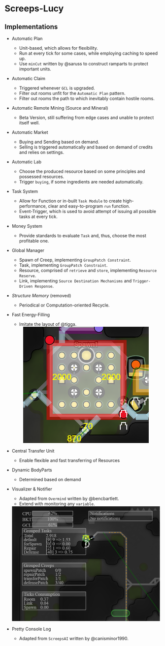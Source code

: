 # Screeps-Lucy
## Implementations
- Automatic Plan
    - Unit-based, which allows for flexibility.
    - Run at every tick for some cases, while employing caching to speed up.
    - Use `minCut` written by @saruss to construct ramparts to protect important units.
- Automatic Claim
    - Triggered whenever `GCL` is upgraded.
    - Filter out rooms unfit for the `Automatic Plan` pattern.
    - Filter out rooms the path to which inevitably contain hostile rooms.
- Automatic Remote Mining (Source and Mineral)
    - Beta Version, still suffering from edge cases and unable to protect itself well.
- Automatic Market
    - Buying and Sending based on demand.
    - Selling is triggered automatically and based on demand of credits and relies on settings.
- Automatic Lab
    - Choose the produced resource based on some principles and possessed resources.
    - Trigger `buying`, if some ingredients are needed automatically.
- Task System
    - Allow for Function or in-built `Task Module` to create high-performance, clear and easy-to-program `run` function.
    - Event-Trigger, which is used to avoid attempt of issuing all possible tasks at every tick.
- Money System
    - Provide standards to evaluate `Task` and, thus, choose the most profitable one.
- Global Manager
    - Spawn of Creep, implementing `GroupPatch Constraint`.
    - Task, implementing `GroupPatch Constraint`.
    - Resource, comprised of `retrieve` and `store`, implementing `Resource Reserve`.
    - Link, implementing `Source Destination Mechanisms` and `Trigger-Driven Response`.
- *Structure Memory* (removed)
    - Periodical or Computation-oriented Recycle.
- Fast Energy-Filling
    - Imitate the layout of @tigga.

    <div style="text-align:center;"><img src="./demo/fast-energy-filling.PNG" alt="Fast Energy Filling Layout" /></div>
- Central Transfer Unit
    - Enable flexible and fast transferring of Resources
- Dynamic BodyParts
    - Determined based on demand
- Visualizer & Notifier
    - Adapted from `Overmind` written by @bencbartlett.
    - Extend with monitoring any `variable`.

    <div style="text-align:center;"><img src="./demo/notifier.PNG" alt="Notifier" /></div>
- Pretty Console Log
    - Adapted from `ScreepsAI` written by @canisminor1990.